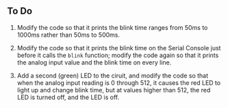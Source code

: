 ## To Do ##

1.  Modify the code so that it prints the blink time ranges from 50ms to 1000ms 
rather than 50ms to 500ms.

2.  Modify the code so that it prints the blink time on the Serial Console
just before it calls the `blink` function; modify the code again so that it
prints the analog input value and the blink time on every line.

3.  Add a second (green) LED to the ciruit, and modify the code so that when the 
analog input reading is 0 through 512, it causes the red LED to light up and
change blink time, but at values higher than 512, the red LED is turned off,
and the LED is off. 

